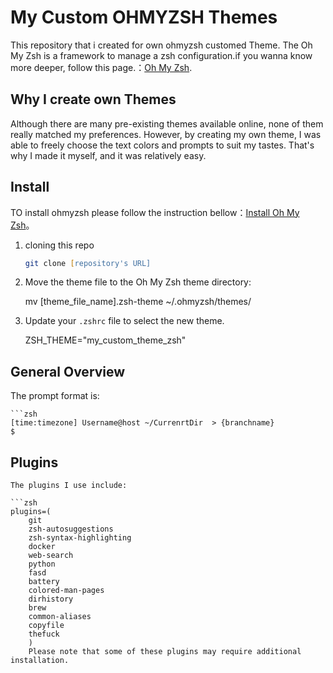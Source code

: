 # My Custom OHMYZSH Themes

This repository that i created for own ohmyzsh customed Theme. The Oh My Zsh is a framework to manage a zsh configuration.if you wanna know more deeper, follow this page.：[Oh My Zsh](https://github.com/ohmyzsh/ohmyzsh).
## Why I create own Themes

Although there are many pre-existing themes available online, none of them really matched my preferences. However, by creating my own theme, I was able to freely choose the text colors and prompts to suit my tastes. That's why I made it myself, and it was relatively easy.



## Install
TO install ohmyzsh please follow the instruction bellow：[Install Oh My Zsh](https://github.com/ohmyzsh/ohmyzsh)。



1. cloning this repo
   ```zsh
   git clone [repository's URL]


2. Move the theme file to the Oh My Zsh theme directory:

    mv [theme_file_name].zsh-theme ~/.ohmyzsh/themes/


3. Update your `.zshrc` file to select the new theme.

    ZSH_THEME="my_custom_theme_zsh"


## General Overview
The prompt format is:

    ```zsh
    [time:timezone] Username@host ~/CurrenrtDir  > {branchname}
    $

    



## Plugins

    The plugins I use include:

    ```zsh
    plugins=(
        git
        zsh-autosuggestions
        zsh-syntax-highlighting
        docker
        web-search
        python
        fasd
        battery
        colored-man-pages
        dirhistory
        brew
        common-aliases
        copyfile
        thefuck
        )
        Please note that some of these plugins may require additional installation.


